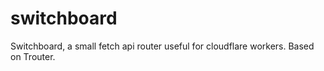 # switchboard
Switchboard, a small fetch api router useful for cloudflare workers. Based on Trouter.
